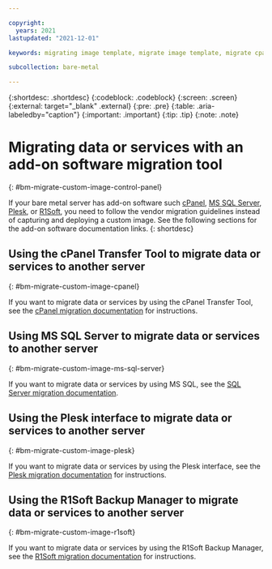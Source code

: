 ```yaml
---

copyright:
  years: 2021
lastupdated: "2021-12-01"

keywords: migrating image template, migrate image template, migrate cpanel, migrate ms sql server, migrate plesk, migrate r1soft, migrate custom image, migrate image

subcollection: bare-metal

---
```


{:shortdesc: .shortdesc}
{:codeblock: .codeblock}
{:screen: .screen}
{:external: target="_blank" .external}
{:pre: .pre}
{:table: .aria-labeledby="caption"}
{:important: .important}
{:tip: .tip}
{:note: .note}

# Migrating data or services with an add-on software migration tool
{: #bm-migrate-custom-image-control-panel}

If your bare metal server has add-on software such [cPanel](#bm-migrate-custom-image-cpanel), [MS SQL Server](#bm-migrate-custom-image-ms-sql-server), [Plesk](#bm-migrate-custom-image-plesk), or [R1Soft](#bm-migrate-custom-image-r1soft), you need to follow the vendor migration guidelines instead of capturing and deploying a custom image. See the following sections for the add-on software documentation links.
{: shortdesc}

## Using the cPanel Transfer Tool to migrate data or services to another server
{: #bm-migrate-custom-image-cpanel}

If you want to migrate data or services by using the cPanel Transfer Tool, see the [cPanel migration documentation](https://docs.cpanel.net/whm/transfers/transfer-tool/) for instructions. 

## Using MS SQL Server to migrate data or services to another server
{: #bm-migrate-custom-image-ms-sql-server}

If you want to migrate data or services by using MS SQL, see the [SQL Server migration documentation](https://docs.microsoft.com/en-us/sql/sql-server/migrate/?view=sql-server-ver15).

## Using the Plesk interface to migrate data or services to another server
{: #bm-migrate-custom-image-plesk}

If you want to migrate data or services by using the Plesk interface, see the [Plesk migration documentation](https://docs.plesk.com/en-US/onyx/migration-guide/migrating-from-supported-hosting-platfoms/migrating-via-the-plesk-interface.75721/) for instructions. 

## Using the R1Soft Backup Manager to migrate data or services to another server
{: #bm-migrate-custom-image-r1soft}

If you want to migrate data or services by using the R1Soft Backup Manager, see the [R1Soft migration documentation](http://wiki.r1soft.com/display/ServerBackup/Migrate+Server+Backup+Manager) for instructions.

